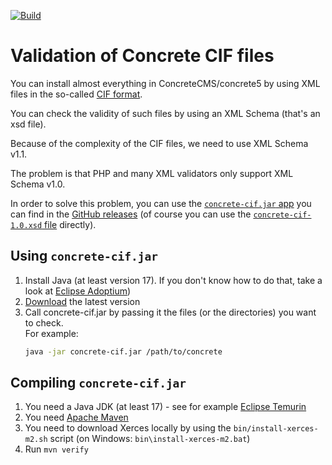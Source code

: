 [![Build](https://github.com/concrete5-community/concrete-cif/actions/workflows/build.yml/badge.svg)](https://github.com/concrete5-community/concrete-cif/actions/workflows/build.yml)

# Validation of Concrete CIF files

You can install almost everything in ConcreteCMS/concrete5 by using XML files in the so-called [CIF format](https://documentation.concretecms.org/developers/packages/install-content-using-content-interchange-format-cif).

You can check the validity of such files by using an XML Schema (that's an xsd file).

Because of the complexity of the CIF files, we need to use XML Schema v1.1.

The problem is that PHP and many XML validators only support XML Schema v1.0.

In order to solve this problem, you can use the [`concrete-cif.jar` app](https://github.com/concrete5-community/concrete-cif/releases/latest/download/concrete-cif.jar) you can find in the [GitHub releases](https://github.com/concrete5-community/concrete-cif/releases) (of course you can use the [`concrete-cif-1.0.xsd` file](https://github.com/concrete5-community/concrete-cif/releases/latest/download/concrete-cif-1.0.xsd) directly).

## Using `concrete-cif.jar`

1. Install Java (at least version 17). If you don't know how to do that, take a look at [Eclipse Adoptium](https://adoptium.net/))
2. [Download](https://github.com/concrete5-community/concrete-cif/releases/latest/download/concrete-cif.jar) the latest version
3. Call concrete-cif.jar by passing it the files (or the directories) you want to check.  
   For example:
   ```sh
   java -jar concrete-cif.jar /path/to/concrete
   ```

## Compiling `concrete-cif.jar`

1. You need a Java JDK (at least 17) - see for example [Eclipse Temurin](https://adoptium.net/)
2. You need [Apache Maven](https://maven.apache.org/)
3. You need to download Xerces locally by using the `bin/install-xerces-m2.sh` script (on Windows: `bin\install-xerces-m2.bat`)
4. Run `mvn verify`

